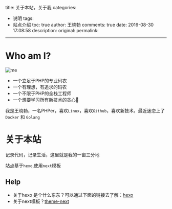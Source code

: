 title: 关于本站，关于我
categories:
  - 说明
tags:
  - 站点介绍
toc: true
author: 王晓勃
comments: true
date: 2016-08-30 17:08:58
description:
original:
permalink:
---
# Who am I?
![me](/Blog/images/profile/me.jpg)
<!-- more -->

* 一个立足于PHP的专业码农
* 一个有理想，有追求的码农  
* 一个不限于PHP的全栈工程师
* 一个想要学习所有新技术的贪心🐶

我是王晓勃，一名PHPer，喜欢`Linux`，喜欢`Github`，喜欢新技术。最近迷恋上了 `Docker` 和 `Golang`

# 关于本站

记录代码，记录生活，这里就是我的一亩三分地

站点基于`hexo`,使用`next`模板

## Help
* 关于hexo 是个什么东东？可以通过下面的链接去了解：[hexo](https://hexo.io/zh-cn/)   
* 关于next模板？[theme-next](http://theme-next.iissnan.com/)
